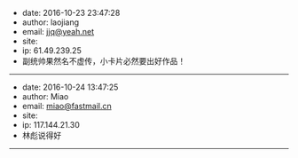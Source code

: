 - date: 2016-10-23 23:47:28
- author: laojiang
- email: jjq@yeah.net
- site: 
- ip: 61.49.239.25
- 副统帅果然名不虚传，小卡片必然要出好作品！
- - - - - - - - - - - - - - - -
- date: 2016-10-24 13:47:25
- author: Miao
- email: miao@fastmail.cn
- site: 
- ip: 117.144.21.30
- 林彪说得好
- - - - - - - - - - - - - - - -
